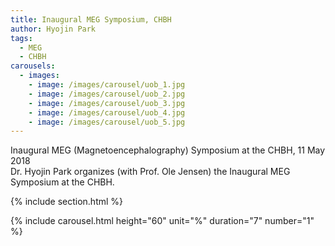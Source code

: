 ```yaml
---
title: Inaugural MEG Symposium, CHBH
author: Hyojin Park
tags:
  - MEG
  - CHBH
carousels:
  - images: 
    - image: /images/carousel/uob_1.jpg
    - image: /images/carousel/uob_2.jpg
    - image: /images/carousel/uob_3.jpg
    - image: /images/carousel/uob_4.jpg
    - image: /images/carousel/uob_5.jpg
---
```

Inaugural MEG (Magnetoencephalography) Symposium at the CHBH, 11 May 2018 <br>
Dr. Hyojin Park organizes (with Prof. Ole Jensen) the Inaugural MEG Symposium at the CHBH.

{% include section.html %}

{% include carousel.html height="60" unit="%" duration="7" number="1" %}
